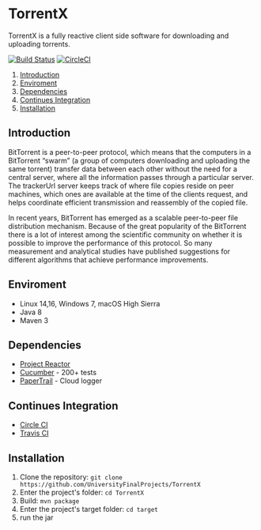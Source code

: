# TorrentX 

TorrentX is a fully reactive client side software for downloading and uploading torrents.

[![Build Status](https://travis-ci.org/stavalfi/TorrentX.svg?branch=master)](https://travis-ci.org/stavalfi/TorrentX)
[![CircleCI](https://circleci.com/gh/stavalfi/TorrentX.svg?style=svg)](https://circleci.com/gh/stavalfi/TorrentX)

1. [Introduction](#introduction)  
2. [Enviroment](#enviroment)  
3. [Dependencies](#dependencies)  
4. [Continues Integration](#continues-integration)  
5. [Installation](#installation)

## Introduction

BitTorrent is a peer-to-peer protocol, which means that the computers in a BitTorrent “swarm” (a group of computers downloading and uploading the same torrent) transfer data between each other without the need for a central server, where all the information passes through a particular server.
The trackerUrl server keeps track of where file copies reside on peer machines, which ones are available at the time of the clients request, and helps coordinate efficient transmission and reassembly of the copied file.

In recent years, BitTorrent has emerged as a scalable peer-to-peer file distribution mechanism.
Because of the great popularity of the BitTorrent there is a lot of interest among the scientific community on whether it is possible to improve the performance of this protocol.
So many measurement and analytical studies have published suggestions for different algorithms that achieve performance improvements.


## Enviroment
* Linux 14,16, Windows 7, macOS High Sierra
* Java 8
* Maven 3

## Dependencies
* [Project Reactor](https://github.com/reactor/reactor-core)
* [Cucumber](https://cucumber.io/) - 200+ tests
* [PaperTrail](https://papertrailapp.com/) - Cloud logger

## Continues Integration
* [Circle CI](https://circleci.com/)
* [Travis CI](https://travis-ci.org/)

## Installation
1. Clone the repository: `git clone https://github.com/UniversityFinalProjects/TorrentX`
2. Enter the project's folder: `cd TorrentX`
3. Build: `mvn package`
4. Enter the project's target folder: `cd target`
5. run the jar
